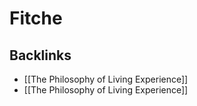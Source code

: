# Fitche



<a id="orgdc57e77"></a>

## Backlinks

-   [[The Philosophy of Living Experience]]
-   [[The Philosophy of Living Experience]]
